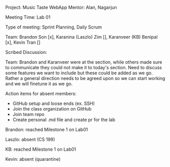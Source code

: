 Project: Music Taste WebApp
Mentor: Alan, Nagarjun

Meeting Time: Lab 01

Type of meeting: Sprint Planning, Daily Scrum

Team: Brandon Son [x], Karanina (Laszlo) Zim [], Karanveer (KB) Benipal [x], Kevin Tran []

Scribed Discussion:

Team: Brandon and Karanveer were at the section, while others made sure to communicate they could not make it to today's section. Need to discuss some features we want to include but these could be added as we go. Rather a general direction needs to be agreed upon so we can start working and we will finetune it as we go.

  Action items for absent members:
  - GitHub setup and loose ends (ex. SSH)
  - Join the class organization on GitHub
  - Join team repo
  - Create personal .md file and create pr for the lab

Brandon: reached Milestone 1 on Lab01

Laszlo: absent (CS 199)

KB: reached Milestone 1 on Lab01

Kevin: absent (quarantine)
